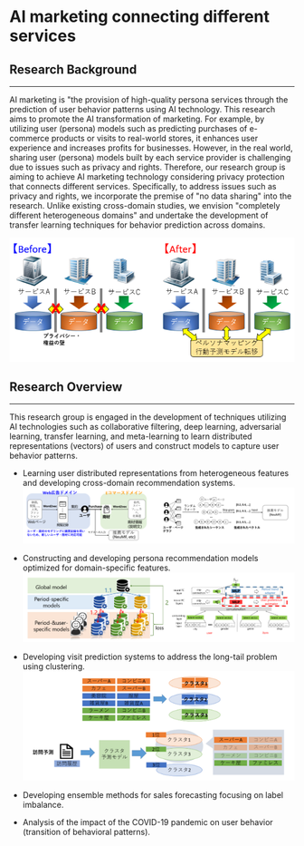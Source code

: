 # AI marketing connecting different services

## Research Background

* * *

AI marketing is "the provision of high-quality persona services through the prediction of user behavior patterns using AI technology. This research aims to promote the AI transformation of marketing. For example, by utilizing user (persona) models such as predicting purchases of e-commerce products or visits to real-world stores, it enhances user experience and increases profits for businesses. However, in the real world, sharing user (persona) models built by each service provider is challenging due to issues such as privacy and rights. Therefore, our research group is aiming to achieve AI marketing technology considering privacy protection that connects different services. Specifically, to address issues such as privacy and rights, we incorporate the premise of "no data sharing" into the research. Unlike existing cross-domain studies, we envision "completely different heterogeneous domains" and undertake the development of transfer learning techniques for behavior prediction across domains.

![](./../img/CRESTBG.PNG)

## Research Overview

* * *

This research group is engaged in the development of techniques utilizing AI technologies such as collaborative filtering, deep learning, adversarial learning, transfer learning, and meta-learning to learn distributed representations (vectors) of users and construct models to capture user behavior patterns.

* Learning user distributed representations from heterogeneous features and developing cross-domain recommendation systems.
![](./../img/CREST1.PNG)

* Constructing and developing persona recommendation models optimized for domain-specific features.
![](./../img/CREST2.PNG)

* Developing visit prediction systems to address the long-tail problem using clustering.
![](./../img/CREST3.PNG)

* Developing ensemble methods for sales forecasting focusing on label imbalance.
* Analysis of the impact of the COVID-19 pandemic on user behavior (transition of behavioral patterns).